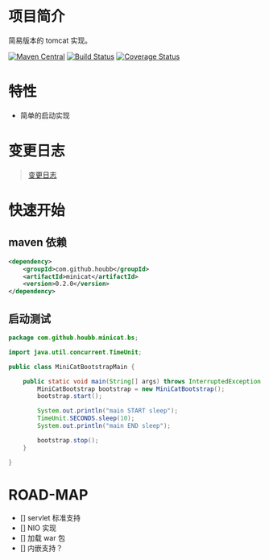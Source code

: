 # 项目简介

简易版本的 tomcat 实现。

[![Maven Central](https://maven-badges.herokuapp.com/maven-central/com.github.houbb/minicat/badge.svg)](http://mvnrepository.com/artifact/com.github.houbb/minicat)
[![Build Status](https://www.travis-ci.org/houbb/minicat.svg?branch=master)](https://www.travis-ci.org/houbb/minicat?branch=master)
[![Coverage Status](https://coveralls.io/repos/github/houbb/minicat/badge.svg?branch=master)](https://coveralls.io/github/houbb/minicat?branch=master)

# 特性

- 简单的启动实现

# 变更日志

> [变更日志](CHANGE_LOG.md)

# 快速开始

## maven 依赖

```xml
<dependency>
    <groupId>com.github.houbb</groupId>
    <artifactId>minicat</artifactId>
    <version>0.2.0</version>
</dependency>
```

## 启动测试

```java
package com.github.houbb.minicat.bs;

import java.util.concurrent.TimeUnit;

public class MiniCatBootstrapMain {

    public static void main(String[] args) throws InterruptedException {
        MiniCatBootstrap bootstrap = new MiniCatBootstrap();
        bootstrap.start();

        System.out.println("main START sleep");
        TimeUnit.SECONDS.sleep(10);
        System.out.println("main END sleep");

        bootstrap.stop();
    }

}
```

# ROAD-MAP

- [] servlet 标准支持
- [] NIO 实现
- [] 加载 war 包
- [] 内嵌支持？
